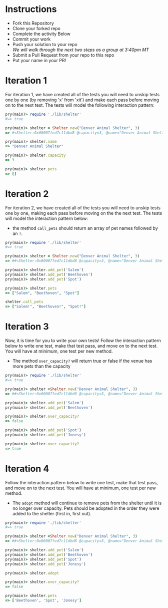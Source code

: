 # Instructions
* Fork this Repository
* Clone your forked repo
* Complete the activity Below
* Commit your work
* Push your solution to your repo  
_We will walk through the next two steps as a group at 3:40pm MT_
* Submit a Pull Request from your repo to this repo
* Put your name in your PR!

# Iteration 1

For iteration 1, we have created all of the tests you will need to unskip tests one by one (by removing 'x' from 'xit') and make each pass before moving on to the next test. The tests will model the following interaction pattern:

```ruby
pry(main)> require './lib/shelter'
#=> true

pry(main)> shelter = Shelter.new("Denver Animal Shelter", 3)
=> #<Shelter:0x00007fed7c11dbd8 @capacity=3, @name="Denver Animal Shelter", @pets=[]>

pry(main)> shelter.name
=> "Denver Animal Shelter"

pry(main)> shelter.capacity
=> 3

pry(main)> shelter.pets
=> []
```

# Iteration 2

For iteration 2, we have created all of the tests you will need to unskip tests one by one, making each pass before moving on the the next test. The tests will model the interaction pattern below:
* the method `call_pets` should return an array of pet names followed by an `!`.

```ruby
pry(main)> require './lib/shelter'
#=> true

pry(main)> shelter = Shelter.new("Denver Animal Shelter", 3)
=> ##<Shelter:0x00007fed7c11dbd8 @capacity=3, @name="Denver Animal Shelter", @pets=[]>

pry(main)> shelter.add_pet('Salem')
pry(main)> shelter.add_pet('Beethoven')
pry(main)> shelter.add_pet('Spot')

pry(main)> shelter.pets
=> ["Salem", "Beethoven", "Spot"]

shelter.call_pets
=> ["Salem!", "Beethoven!", "Spot!"]

```

# Iteration 3
Now, it is time for you to write your own tests! Follow the interaction pattern below to write one test, make that test pass, and move on to the next test. You will have at minimum, one test per new method.
* The method `over_capacity?` will return true or false if the venue has more pets
than the capacity

```ruby
pry(main)> require './lib/shelter'
#=> true

pry(main)> shelter =Shelter.new("Denver Animal Shelter", 3)
=> ##<Shelter:0x00007fed7c11dbd8 @capacity=3, @name="Denver Animal Shelter", @pets=[]>

pry(main)> shelter.add_pet('Salem')
pry(main)> shelter.add_pet('Beethoven')

pry(main)> shelter.over_capacity?
=> false

pry(main)> shelter.add_pet('Spot')
pry(main)> shelter.add_pet('Jonesy')

pry(main)> shelter.over_capacity?
=> true

```


# Iteration 4
Follow the interaction pattern below to write one test, make that test pass, and move on to the next test. You will have at minimum, one test per new method.
* The `adopt` method will continue to remove pets from the shelter until it is
no longer over capacity.  Pets should be adopted in the order they were added to the shelter (first in, first out).

```ruby
pry(main)> require './lib/shelter'
#=> true

pry(main)> shelter =Shelter.new("Denver Animal Shelter", 3)
=> ##<Shelter:0x00007fed7c11dbd8 @capacity=3, @name="Denver Animal Shelter", @pets=[]>

pry(main)> shelter.add_pet('Salem')
pry(main)> shelter.add_pet('Beethoven')
pry(main)> shelter.add_pet('Spot')
pry(main)> shelter.add_pet('Jonesy')

pry(main)> shelter.adopt

pry(main)> shelter.over_capacity?
=> false

pry(main)> shelter.pets
=> ['Beethoven', 'Spot', 'Jonesy']

```
